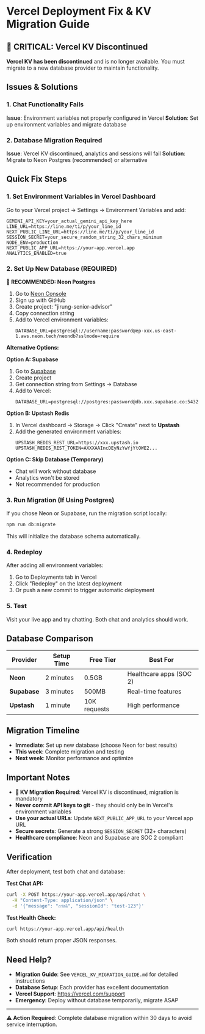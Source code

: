 # Vercel Deployment Fix & KV Migration Guide

## 🚨 **CRITICAL: Vercel KV Discontinued**

**Vercel KV has been discontinued** and is no longer available. You must migrate to a new database provider to maintain functionality.

## Issues & Solutions

### 1. Chat Functionality Fails
**Issue**: Environment variables not properly configured in Vercel
**Solution**: Set up environment variables and migrate database

### 2. Database Migration Required
**Issue**: Vercel KV discontinued, analytics and sessions will fail
**Solution**: Migrate to Neon Postgres (recommended) or alternative

## Quick Fix Steps

### 1. Set Environment Variables in Vercel Dashboard

Go to your Vercel project → Settings → Environment Variables and add:

```
GEMINI_API_KEY=your_actual_gemini_api_key_here
LINE_URL=https://line.me/ti/p/your_line_id
NEXT_PUBLIC_LINE_URL=https://line.me/ti/p/your_line_id
SESSION_SECRET=your_secure_random_string_32_chars_minimum
NODE_ENV=production
NEXT_PUBLIC_APP_URL=https://your-app.vercel.app
ANALYTICS_ENABLED=true
```

### 2. Set Up New Database (REQUIRED)

**🎯 RECOMMENDED: Neon Postgres**

1. Go to [Neon Console](https://console.neon.tech/)
2. Sign up with GitHub
3. Create project: "jirung-senior-advisor"
4. Copy connection string
5. Add to Vercel environment variables:
   ```
   DATABASE_URL=postgresql://username:password@ep-xxx.us-east-1.aws.neon.tech/neondb?sslmode=require
   ```

**Alternative Options:**

**Option A: Supabase**
1. Go to [Supabase](https://supabase.com/)
2. Create project
3. Get connection string from Settings → Database
4. Add to Vercel:
   ```
   DATABASE_URL=postgresql://postgres:password@db.xxx.supabase.co:5432/postgres
   ```

**Option B: Upstash Redis**
1. In Vercel dashboard → Storage → Click "Create" next to **Upstash**
2. Add the generated environment variables:
   ```
   UPSTASH_REDIS_REST_URL=https://xxx.upstash.io
   UPSTASH_REDIS_REST_TOKEN=AXXXAAIncDEyNzYwYjYtOWE2...
   ```

**Option C: Skip Database (Temporary)**
- Chat will work without database
- Analytics won't be stored
- Not recommended for production

### 3. Run Migration (If Using Postgres)

If you chose Neon or Supabase, run the migration script locally:
```bash
npm run db:migrate
```

This will initialize the database schema automatically.

### 4. Redeploy

After adding all environment variables:
1. Go to Deployments tab in Vercel
2. Click "Redeploy" on the latest deployment
3. Or push a new commit to trigger automatic deployment

### 5. Test

Visit your live app and try chatting. Both chat and analytics should work.

## Database Comparison

| Provider | Setup Time | Free Tier | Best For |
|----------|------------|-----------|----------|
| **Neon** | 2 minutes | 0.5GB | Healthcare apps (SOC 2) |
| **Supabase** | 3 minutes | 500MB | Real-time features |
| **Upstash** | 1 minute | 10K requests | High performance |

## Migration Timeline

- **Immediate**: Set up new database (choose Neon for best results)
- **This week**: Complete migration and testing
- **Next week**: Monitor performance and optimize

## Important Notes

- **🚨 KV Migration Required**: Vercel KV is discontinued, migration is mandatory
- **Never commit API keys to git** - they should only be in Vercel's environment variables
- **Use your actual URLs**: Update `NEXT_PUBLIC_APP_URL` to your Vercel app URL
- **Secure secrets**: Generate a strong `SESSION_SECRET` (32+ characters)
- **Healthcare compliance**: Neon and Supabase are SOC 2 compliant

## Verification

After deployment, test both chat and database:

**Test Chat API:**
```bash
curl -X POST https://your-app.vercel.app/api/chat \
  -H "Content-Type: application/json" \
  -d '{"message": "สวัสดี", "sessionId": "test-123"}'
```

**Test Health Check:**
```bash
curl https://your-app.vercel.app/api/health
```

Both should return proper JSON responses.

## Need Help?

- **Migration Guide**: See `VERCEL_KV_MIGRATION_GUIDE.md` for detailed instructions
- **Database Setup**: Each provider has excellent documentation
- **Vercel Support**: https://vercel.com/support
- **Emergency**: Deploy without database temporarily, migrate ASAP

---

**⚠️ Action Required**: Complete database migration within 30 days to avoid service interruption.